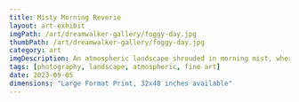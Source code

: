 ```yaml
---
title: Misty Morning Reverie
layout: art-exhibit
imgPath: /art/dreamwalker-gallery/foggy-day.jpg
thumbPath: /art/dreamwalker-gallery/foggy-day.jpg
category: art
imgDescription: An atmospheric landscape shrouded in morning mist, where reality and dream converge in layers of ethereal beauty that invite contemplation and wonder
tags: [photography, landscape, atmospheric, fine art]
date: 2023-09-05
dimensions: "Large Format Print, 32x48 inches available"
---
```

